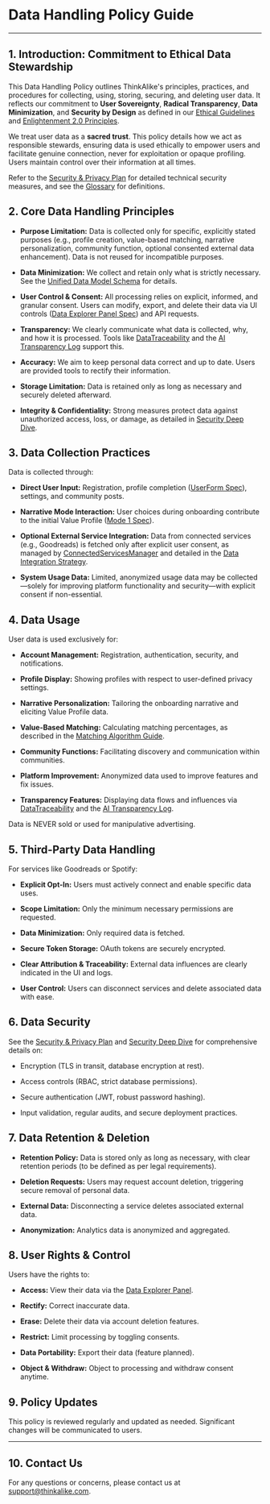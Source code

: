 <!-- filepath: c:\--ThinkAlike--\docs\guides\developer_guides\data_handling_policy_guide.md -->

# Data Handling Policy Guide

---

## 1. Introduction: Commitment to Ethical Data Stewardship

This Data Handling Policy outlines ThinkAlike's principles, practices, and procedures for collecting, using, storing, securing, and deleting user data. It reflects our commitment to **User Sovereignty**, **Radical Transparency**, **Data Minimization**, and **Security by Design** as defined in our [Ethical Guidelines](../../core/ethics/ethical_guidelines.md) and [Enlightenment 2.0 Principles](../../core/enlightenment_2_0/enlightenment_2_0_principles.md).

We treat user data as a **sacred trust**. This policy details how we act as responsible stewards, ensuring data is used ethically to empower users and facilitate genuine connection, never for exploitation or opaque profiling. Users maintain control over their information at all times.

Refer to the [Security & Privacy Plan](../../architecture/security/security_and_privacy_plan.md) for detailed technical security measures, and see the [Glossary](../../core/glossary.md) for definitions.

## 2. Core Data Handling Principles

* **Purpose Limitation:** Data is collected only for specific, explicitly stated purposes (e.g., profile creation, value-based matching, narrative personalization, community function, optional consented external data enhancement). Data is not reused for incompatible purposes.

* **Data Minimization:** We collect and retain only what is strictly necessary. See the [Unified Data Model Schema](../../architecture/database/unified_data_model_schema.md) for details.

* **User Control & Consent:** All processing relies on explicit, informed, and granular consent. Users can modify, export, and delete their data via UI controls ([Data Explorer Panel Spec](../../components/ui_components/data_explorer_panel_spec.md)) and API requests.

* **Transparency:** We clearly communicate what data is collected, why, and how it is processed. Tools like [DataTraceability](../../components/ui_components/data_traceability.md) and the [AI Transparency Log](./ai/ai_transparency_log.md) support this.

* **Accuracy:** We aim to keep personal data correct and up to date. Users are provided tools to rectify their information.

* **Storage Limitation:** Data is retained only as long as necessary and securely deleted afterward.

* **Integrity & Confidentiality:** Strong measures protect data against unauthorized access, loss, or damage, as detailed in [Security Deep Dive](../../architecture/security/security_deep_dive.md).

## 3. Data Collection Practices

Data is collected through:

* **Direct User Input:** Registration, profile completion ([UserForm Spec](../../components/ui_components/UserForm_spec.md)), settings, and community posts.

* **Narrative Mode Interaction:** User choices during onboarding contribute to the initial Value Profile ([Mode 1 Spec](../../architecture/modes/mode1_narrative_onboarding_spec.md)).

* **Optional External Service Integration:** Data from connected services (e.g., Goodreads) is fetched only after explicit user consent, as managed by [ConnectedServicesManager](../../components/ui_components/connected_services_manager_spec.md) and detailed in the [Data Integration Strategy](../../architecture/data_integration_strategy.md).

* **System Usage Data:** Limited, anonymized usage data may be collected—solely for improving platform functionality and security—with explicit consent if non-essential.

## 4. Data Usage

User data is used exclusively for:

* **Account Management:** Registration, authentication, security, and notifications.

* **Profile Display:** Showing profiles with respect to user-defined privacy settings.

* **Narrative Personalization:** Tailoring the onboarding narrative and eliciting Value Profile data.

* **Value-Based Matching:** Calculating matching percentages, as described in the [Matching Algorithm Guide](./matching_algorithm_guide.md).

* **Community Functions:** Facilitating discovery and communication within communities.

* **Platform Improvement:** Anonymized data used to improve features and fix issues.

* **Transparency Features:** Displaying data flows and influences via [DataTraceability](../../components/ui_components/data_traceability.md) and the [AI Transparency Log](./ai/ai_transparency_log.md).

Data is NEVER sold or used for manipulative advertising.

## 5. Third-Party Data Handling

For services like Goodreads or Spotify:

* **Explicit Opt-In:** Users must actively connect and enable specific data uses.

* **Scope Limitation:** Only the minimum necessary permissions are requested.

* **Data Minimization:** Only required data is fetched.

* **Secure Token Storage:** OAuth tokens are securely encrypted.

* **Clear Attribution & Traceability:** External data influences are clearly indicated in the UI and logs.

* **User Control:** Users can disconnect services and delete associated data with ease.

## 6. Data Security

See the [Security & Privacy Plan](../../architecture/security/security_and_privacy_plan.md) and [Security Deep Dive](../../architecture/security/security_deep_dive.md) for comprehensive details on:

* Encryption (TLS in transit, database encryption at rest).

* Access controls (RBAC, strict database permissions).

* Secure authentication (JWT, robust password hashing).

* Input validation, regular audits, and secure deployment practices.

## 7. Data Retention & Deletion

* **Retention Policy:** Data is stored only as long as necessary, with clear retention periods (to be defined as per legal requirements).

* **Deletion Requests:** Users may request account deletion, triggering secure removal of personal data.

* **External Data:** Disconnecting a service deletes associated external data.

* **Anonymization:** Analytics data is anonymized and aggregated.

## 8. User Rights & Control

Users have the rights to:

* **Access:** View their data via the [Data Explorer Panel](../../components/ui_components/data_explorer_panel_spec.md).

* **Rectify:** Correct inaccurate data.

* **Erase:** Delete their data via account deletion features.

* **Restrict:** Limit processing by toggling consents.

* **Data Portability:** Export their data (feature planned).

* **Object & Withdraw:** Object to processing and withdraw consent anytime.

## 9. Policy Updates

This policy is reviewed regularly and updated as needed. Significant changes will be communicated to users.

---

## 10. Contact Us

For any questions or concerns, please contact us at [support@thinkalike.com](mailto:support@thinkalike.com).
